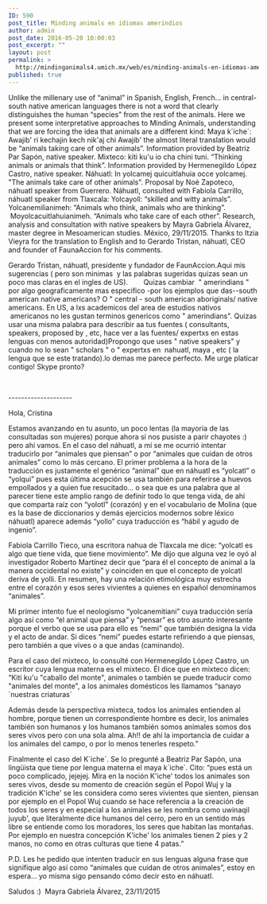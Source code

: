 ```yaml
---
ID: 590
post_title: Minding animals en idiomas amerindios
author: admin
post_date: 2016-05-20 10:00:03
post_excerpt: ""
layout: post
permalink: >
  http://mindinganimals4.umich.mx/web/es/minding-animals-en-idiomas-amerindios/
published: true
---
```

<span style="font-weight: 400;">Unlike the millenary use of “animal” in Spanish, English, French… in central-south native american languages there is not a word that clearly distinguishes the human “species” from the rest of the animals. </span><span style="font-weight: 400;">
</span><span style="font-weight: 400;">
</span><span style="font-weight: 400;">Here we present some interpretative approaches to Minding Animals, understanding that we are forcing the idea that animals are a different kind: </span><span style="font-weight: 400;">
</span><span style="font-weight: 400;">
</span><span style="font-weight: 400;">Maya k´iche´: Awajib' ri kechajin kech nik'aj chi Awajib' the almost literal translation would be “animals taking care of other animals”. Information provided by Beatriz Par Sapón, </span><span style="font-weight: 400;">native speaker</span><span style="font-weight: 400;">. </span><span style="font-weight: 400;">
</span><span style="font-weight: 400;">
</span><span style="font-weight: 400;">Mixteco: kiti ku'u io cha chini tuni. “Thinking animals or animals that think”. Information provided by Hermenegildo López Castro, </span><span style="font-weight: 400;">native speaker</span><span style="font-weight: 400;">. </span><span style="font-weight: 400;">
</span><span style="font-weight: 400;">
</span><span style="font-weight: 400;">Náhuatl: In yolcamej quicuitlahuia occe yolcamej. "The animals take care of other animals". Proposal by Noé Zapoteco, náhuatl speaker from Guerrero. </span><span style="font-weight: 400;">
</span><span style="font-weight: 400;">
</span><span style="font-weight: 400;">Náhuatl, consulted with Fabiola Carrillo, náhuatl speaker from Tlaxcala: </span><span style="font-weight: 400;">
</span><span style="font-weight: 400;">Yolcayoll: “skilled and witty animals”. </span><span style="font-weight: 400;">
</span><span style="font-weight: 400;">Yolcanemilianimeh: “Animals who think, animals who are thinking”.  Moyolcacuitlahuianimeh. “Animals who take care of each other”. </span><span style="font-weight: 400;">
</span><span style="font-weight: 400;">
</span><span style="font-weight: 400;">Research, analysis and consultation with native speakers by Mayra Gabriela Álvarez, master degree in Mesoamerican studies. México, 29/11/2015. Thanks to Itzia Vieyra for the translation to English and to Gerardo Tristan, náhuatl, CEO and founder of FaunaAccion for his comments. </span>

<span style="font-weight: 400;">Gerardo Tristan, náhuatl, presidente y fundador de FaunAccion.Aqui mis sugerencias ( pero son minimas  y las palabras sugeridas quizas sean un poco mas claras en el ingles de US).        Quizas cambiar  " amerindians " por algo geograficamente mas especifico -por los ejemplos que das--south american native americans? O " central - south american aboriginals/ native americans. En US, a lxs academicos del area de estudios nativos  americanos no les gustan terminos genericos como " amerindians". Quizas usar una misma palabra para describir aa tus fuentes ( consultants, speakers, proposed by , etc, hace ver a las fuentes/ expertxs en estas lenguas con menos autoridad)Propongo que uses " native speakers" y cuando no lo sean " scholars " o " expertxs en  nahuatl, maya , etc ( la lengua que se este tratando).lo demas me parece perfecto. Me urge platicar contigo! Skype pronto?</span>

&nbsp;

<span style="font-weight: 400;">--------------------</span>

<span style="font-weight: 400;">Hola, Cristina</span>

<span style="font-weight: 400;">Estamos avanzando en tu asunto, un poco lentas (la mayoría de las consultadas son mujeres) porque ahora sí nos pusiste a parir chayotes :) pero ahí vamos. En el caso del náhuatl, a mí se me ocurrió intentar traducirlo por “animales que piensan” o por “animales que cuidan de otros animales” como lo más cercano. El primer problema a la hora de la traducción es justamente el genérico “animal” que en náhuatl es “yolcatl” o “yolqui” pues esta última acepción se usa también para referirse a huevos empollados y a quien fue resucitado… o sea que es una palabra que al parecer tiene este amplio rango de definir todo lo que tenga vida, de ahí que comparta raíz con “yolotl” (corazón) y en el vocabulario de Molina (que es la base de diccionarios y demás ejercicios modernos sobre léxico náhuatl) aparece además “yollo” cuya traducción es “hábil y agudo de ingenio”.</span>

<span style="font-weight: 400;">Fabiola Carrillo Tieco, una escritora nahua de Tlaxcala me dice: “</span><span style="font-weight: 400;">yolcatl es algo que tiene vida, que tiene movimiento”. Me dijo que alguna vez le oyó al investigador Roberto Martínez decir que “para él el concepto de animal a la manera occidental no existe” y coinciden en que el concepto de yolcatl deriva de yolli. En resumen, hay una relación etimológica muy estrecha entre el corazón y esos seres vivientes a quienes en español denominamos “animales”.</span>

<span style="font-weight: 400;">Mi primer intento fue el neologismo “yolcanemitiani” cuya traducción sería algo así como “el animal que piensa” y “pensar” es otro asunto interesante porque el verbo que se usa para ello es “nemi” que también designa la vida y el acto de andar. Si dices “nemi” puedes estarte refiriendo a que piensas, pero también a que vives o a que andas (caminando).</span>

<span style="font-weight: 400;">Para el caso del mixteco, lo consulté con Hermenegildo López Castro, un escritor cuya lengua materna es el mixteco. Él dice que en mixteco dicen: “Kiti ku'u "caballo del monte", animales o también se puede traducir como "animales del monte", a los animales domésticos les llamamos “sanayo ´nuestras criaturas´</span>

<span style="font-weight: 400;">Además desde la perspectiva mixteca, todos los animales entienden al hombre, porque tienen un correspondiente hombre es decir, los animales también son humanos y los humanos también somos animales somos dos seres vivos pero con una sola alma. Ah!! de ahí la importancia de cuidar a los animales del campo, o por lo menos tenerles respeto.”</span>

<span style="font-weight: 400;">Finalmente el caso del K´iche´. Se lo pregunté a Beatriz Par Sapón, una lingüista que tiene por lengua materna el maya k´iche´. Cito: “pues está un poco complicado, jejejej. Mira en la noción K'iche' todos los animales son seres vivos, desde su momento de creación según el Popol Wuj y la tradición K'iche' se les considera como seres vivientes que sienten, piensan por ejemplo en el Popol Wuj cuando se hace referencia a la creación de todos los seres y en especial a los animales se les nombra como uwinaqil juyub', que literalmente dice humanos del cerro, pero en un sentido más libre se entiende como los moradores, los seres que habitan las montañas. Por ejemplo en nuestra concepción K'iche' los animales tienen 2 pies y 2 manos, no como en otras culturas que tiene 4 patas.”</span>

<span style="font-weight: 400;">P.D. Les he pedido que intenten traducir en sus lenguas alguna frase que signifique algo así como “animales que cuidan de otros animales”, estoy en espera… yo misma sigo pensando cómo decir esto en náhuatl.</span>

<span style="font-weight: 400;">Saludos :)  Mayra Gabriela Álvarez, 23/11/2015</span>

&nbsp;
